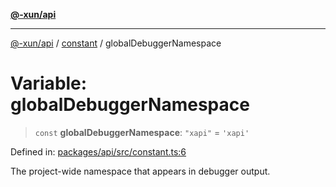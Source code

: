 [**@-xun/api**](../../README.md)

***

[@-xun/api](../../README.md) / [constant](../README.md) / globalDebuggerNamespace

# Variable: globalDebuggerNamespace

> `const` **globalDebuggerNamespace**: `"xapi"` = `'xapi'`

Defined in: [packages/api/src/constant.ts:6](https://github.com/Xunnamius/api-utils/blob/8b4c1ce3e472c5937dd3f59fd10531a01373b8ce/packages/api/src/constant.ts#L6)

The project-wide namespace that appears in debugger output.
